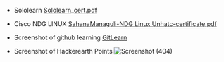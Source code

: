 * Sololearn 
[Sololearn_cert.pdf](https://github.com/SahanaManaguli/M1_ProjectGoal_App/files/8010108/Sololearn_cert.pdf)


* Cisco NDG LINUX 
[SahanaManaguli-NDG Linux Unhatc-certificate.pdf](https://github.com/SahanaManaguli/M1_ProjectGoal_App/files/8010118/SahanaManaguli-NDG.Linux.Unhatc-certificate.pdf)

* Screenshot of github learning
[GitLearn](https://user-images.githubusercontent.com/98841253/152682899-85155109-dd65-42d8-b4f3-c6a3a77e39ba.JPG)


* Screenshot of Hackerearth Points
![Screenshot (404)](https://user-images.githubusercontent.com/98841253/153181769-35a6ecc9-4628-430f-9a45-7fb1a9946027.png)

